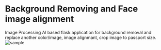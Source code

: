 # Background Removing and Face image alignment
Image Processing AI based flask application for background removal and replace another color/image, image alignmant, crop image to passport size.
![sample](https://github.com/aminul-palash/background-remove-and-photo-alignent/blob/main/sample.png)
